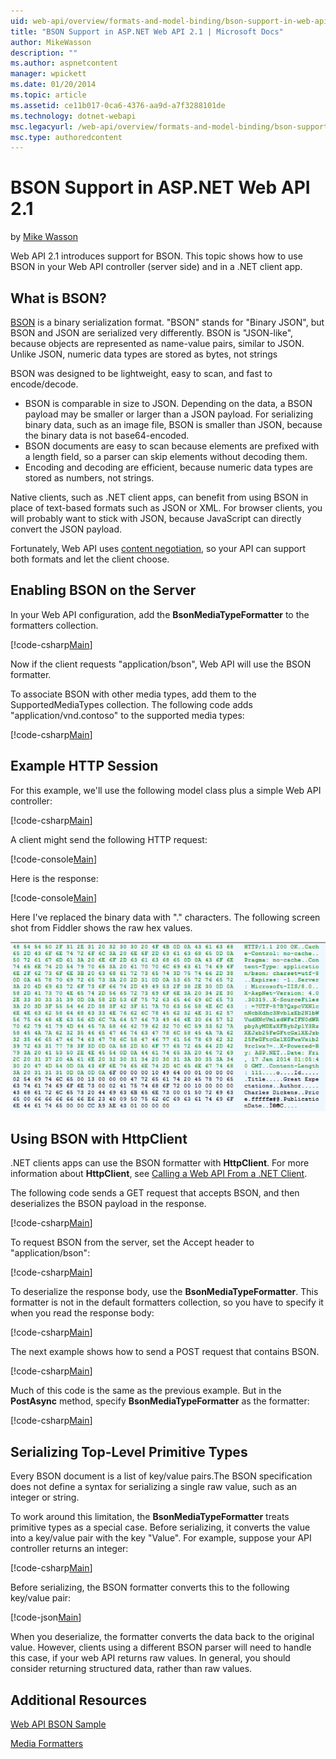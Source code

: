 ```yaml
---
uid: web-api/overview/formats-and-model-binding/bson-support-in-web-api-21
title: "BSON Support in ASP.NET Web API 2.1 | Microsoft Docs"
author: MikeWasson
description: ""
ms.author: aspnetcontent
manager: wpickett
ms.date: 01/20/2014
ms.topic: article
ms.assetid: ce11b017-0ca6-4376-aa9d-a7f3288101de
ms.technology: dotnet-webapi
msc.legacyurl: /web-api/overview/formats-and-model-binding/bson-support-in-web-api-21
msc.type: authoredcontent
---
```

BSON Support in ASP.NET Web API 2.1
====================
by [Mike Wasson](https://github.com/MikeWasson)

Web API 2.1 introduces support for BSON. This topic shows how to use BSON in your Web API controller (server side) and in a .NET client app.

## What is BSON?

[BSON](http://bsonspec.org/) is a binary serialization format. "BSON" stands for "Binary JSON", but BSON and JSON are serialized very differently. BSON is "JSON-like", because objects are represented as name-value pairs, similar to JSON. Unlike JSON, numeric data types are stored as bytes, not strings

BSON was designed to be lightweight, easy to scan, and fast to encode/decode.

- BSON is comparable in size to JSON. Depending on the data, a BSON payload may be smaller or larger than a JSON payload. For serializing binary data, such as an image file, BSON is smaller than JSON, because the binary data is not base64-encoded.
- BSON documents are easy to scan because elements are prefixed with a length field, so a parser can skip elements without decoding them.
- Encoding and decoding are efficient, because numeric data types are stored as numbers, not strings.

Native clients, such as .NET client apps, can benefit from using BSON in place of text-based formats such as JSON or XML. For browser clients, you will probably want to stick with JSON, because JavaScript can directly convert the JSON payload.

Fortunately, Web API uses [content negotiation](content-negotiation.md), so your API can support both formats and let the client choose.

## Enabling BSON on the Server

In your Web API configuration, add the **BsonMediaTypeFormatter** to the formatters collection.

[!code-csharp[Main](bson-support-in-web-api-21/samples/sample1.cs)]

Now if the client requests "application/bson", Web API will use the BSON formatter.

To associate BSON with other media types, add them to the SupportedMediaTypes collection. The following code adds "application/vnd.contoso" to the supported media types:

[!code-csharp[Main](bson-support-in-web-api-21/samples/sample2.cs)]

## Example HTTP Session

For this example, we'll use the following model class plus a simple Web API controller:

[!code-csharp[Main](bson-support-in-web-api-21/samples/sample3.cs)]

A client might send the following HTTP request:

[!code-console[Main](bson-support-in-web-api-21/samples/sample4.cmd)]

Here is the response:

[!code-console[Main](bson-support-in-web-api-21/samples/sample5.cmd)]

Here I've replaced the binary data with &quot;.&quot; characters. The following screen shot from Fiddler shows the raw hex values.

[![](bson-support-in-web-api-21/_static/image2.png)](bson-support-in-web-api-21/_static/image1.png)

## Using BSON with HttpClient

.NET clients apps can use the BSON formatter with **HttpClient**. For more information about **HttpClient**, see [Calling a Web API From a .NET Client](../advanced/calling-a-web-api-from-a-net-client.md).

The following code sends a GET request that accepts BSON, and then deserializes the BSON payload in the response.

[!code-csharp[Main](bson-support-in-web-api-21/samples/sample6.cs)]

To request BSON from the server, set the Accept header to "application/bson":

[!code-csharp[Main](bson-support-in-web-api-21/samples/sample7.cs)]

To deserialize the response body, use the **BsonMediaTypeFormatter**. This formatter is not in the default formatters collection, so you have to specify it when you read the response body:

[!code-csharp[Main](bson-support-in-web-api-21/samples/sample8.cs)]

The next example shows how to send a POST request that contains BSON.

[!code-csharp[Main](bson-support-in-web-api-21/samples/sample9.cs)]

Much of this code is the same as the previous example. But in the **PostAsync** method, specify **BsonMediaTypeFormatter** as the formatter:

[!code-csharp[Main](bson-support-in-web-api-21/samples/sample10.cs)]

## Serializing Top-Level Primitive Types

Every BSON document is a list of key/value pairs.The BSON specification does not define a syntax for serializing a single raw value, such as an integer or string.

To work around this limitation, the **BsonMediaTypeFormatter** treats primitive types as a special case. Before serializing, it converts the value into a key/value pair with the key "Value". For example, suppose your API controller returns an integer:

[!code-csharp[Main](bson-support-in-web-api-21/samples/sample11.cs)]

Before serializing, the BSON formatter converts this to the following key/value pair:

[!code-json[Main](bson-support-in-web-api-21/samples/sample12.json)]

When you deserialize, the formatter converts the data back to the original value. However, clients using a different BSON parser will need to handle this case, if your web API returns raw values. In general, you should consider returning structured data, rather than raw values.

## Additional Resources

[Web API BSON Sample](https://aspnet.codeplex.com/SourceControl/latest#Samples/WebApi/BSONSample/)

[Media Formatters](media-formatters.md)
